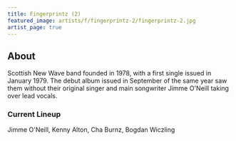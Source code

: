 ```yaml
---
title: Fingerprintz (2)
featured_image: artists/f/fingerprintz-2/fingerprintz-2.jpg
artist_page: true
---
```

## About

Scottish New Wave band founded in 1978, with a first single issued in January 1979. The debut album issued in September of the same year saw them without their original singer and main songwriter Jimme O'Neill taking over lead vocals.

### Current Lineup

Jimme O'Neill, Kenny Alton, Cha Burnz, Bogdan Wiczling

